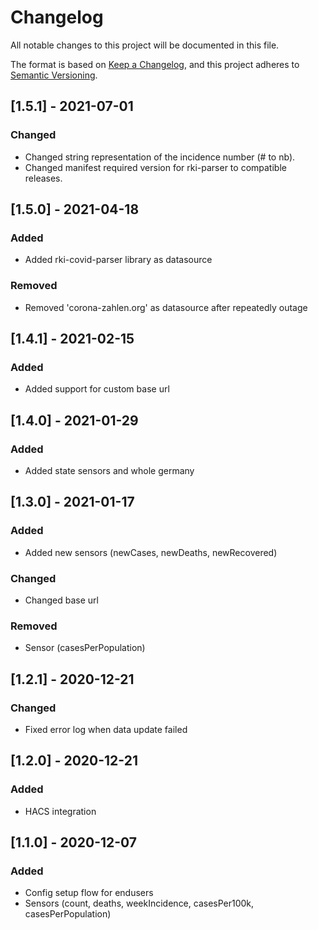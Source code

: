 # Changelog
All notable changes to this project will be documented in this file.

The format is based on [Keep a Changelog](https://keepachangelog.com/en/1.0.0/),
and this project adheres to [Semantic Versioning](https://semver.org/spec/v2.0.0.html).


## [1.5.1] - 2021-07-01
### Changed
- Changed string representation of the incidence number (# to nb).
- Changed manifest required version for rki-parser to compatible releases.

## [1.5.0] - 2021-04-18
### Added
- Added rki-covid-parser library as datasource

### Removed
- Removed 'corona-zahlen.org' as datasource after repeatedly outage

## [1.4.1] - 2021-02-15
### Added
- Added support for custom base url

## [1.4.0] - 2021-01-29
### Added
- Added state sensors and whole germany

## [1.3.0] - 2021-01-17
### Added
- Added new sensors (newCases, newDeaths, newRecovered)

### Changed
- Changed base url

### Removed
- Sensor (casesPerPopulation)

## [1.2.1] - 2020-12-21
### Changed
- Fixed error log when data update failed

## [1.2.0] - 2020-12-21
### Added
- HACS integration

## [1.1.0] - 2020-12-07
### Added
- Config setup flow for endusers
- Sensors (count, deaths, weekIncidence, casesPer100k, casesPerPopulation)
